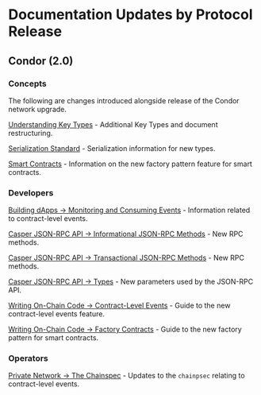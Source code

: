 # Documentation Updates by Protocol Release

## Condor (2.0)

### Concepts

The following are changes introduced alongside release of the Condor network upgrade.

[Understanding Key Types](../concepts/key-types.md) - Additional Key Types and document restructuring.

[Serialization Standard](../concepts/serialization/index.md) - Serialization information for new types.

[Smart Contracts](../concepts/smart-contracts.md) - Information on the new factory pattern feature for smart contracts.

### Developers

[Building dApps -> Monitoring and Consuming Events](../developers/dapps/monitor-and-consume-events.md) - Information related to contract-level events.

[Casper JSON-RPC API -> Informational JSON-RPC Methods](../developers/json-rpc/json-rpc-informational.md) - New RPC methods.

[Casper JSON-RPC API -> Transactional JSON-RPC Methods](../developers/json-rpc/json-rpc-transactional.md) - New RPC methods.

[Casper JSON-RPC API -> Types](../developers/json-rpc/types_chain.md) - New parameters used by the JSON-RPC API.

[Writing On-Chain Code -> Contract-Level Events](../developers/writing-onchain-code/emitting-contract-events.md) - Guide to the new contract-level events feature.

[Writing On-Chain Code -> Factory Contracts](../developers/writing-onchain-code/factory-pattern.md) - Guide to the new factory pattern for smart contracts.

### Operators

[Private Network -> The Chainspec](../operators/setup-network/chain-spec.md) - Updates to the `chainpsec` relating to contract-level events.